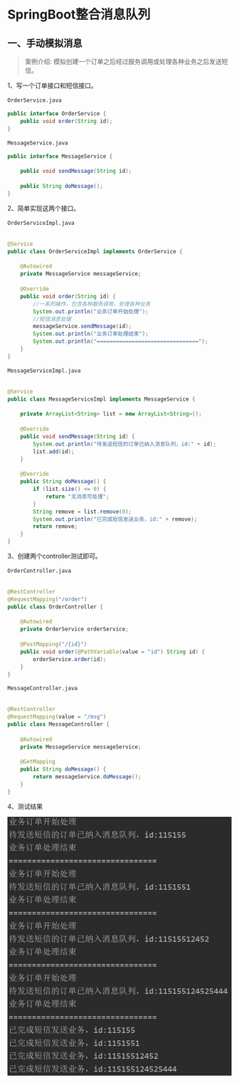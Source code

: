 # SpringBoot整合消息队列

## 一、手动模拟消息

> 案例介绍:
> 模拟创建一个订单之后经过服务调用或处理各种业务之后发送短信。

1、写一个订单接口和短信接口。

`OrderService.java`

```java
public interface OrderService {
    public void order(String id);
}
```

`MessageService.java`

```java
public interface MessageService {

    public void sendMessage(String id);

    public String doMessage();
}
```

2、简单实现这两个接口。

`OrderServiceImpl.java`

```java

@Service
public class OrderServiceImpl implements OrderService {

    @Autowired
    private MessageService messageService;

    @Override
    public void order(String id) {
        //一系列操作，包含各种服务调用，处理各种业务
        System.out.println("业务订单开始处理");
        //短信消息处理
        messageService.sendMessage(id);
        System.out.println("业务订单处理结束");
        System.out.println("================================");
    }
}
```

`MessageServiceImpl.java`

```java

@Service
public class MessageServiceImpl implements MessageService {

    private ArrayList<String> list = new ArrayList<String>();

    @Override
    public void sendMessage(String id) {
        System.out.println("待发送短信的订单已纳入消息队列，id:" + id);
        list.add(id);
    }

    @Override
    public String doMessage() {
        if (list.size() <= 0) {
            return "无消息可处理";
        }
        String remove = list.remove(0);
        System.out.println("已完成短信发送业务，id:" + remove);
        return remove;
    }
}
```

3、创建两个controller测试即可。

`OrderController.java`

```java

@RestController
@RequestMapping("/order")
public class OrderController {

    @Autowired
    private OrderService orderService;

    @PostMapping("/{id}")
    public void order(@PathVariable(value = "id") String id) {
        orderService.order(id);
    }
}
```

`MessageController.java`

```java

@RestController
@RequestMapping(value = "/msg")
public class MessageController {

    @Autowired
    private MessageService messageService;

    @GetMapping
    public String doMessage() {
        return messageService.doMessage();
    }
}
```

4、测试结果

![](./readme.assets/readme-1649344239766.png)

